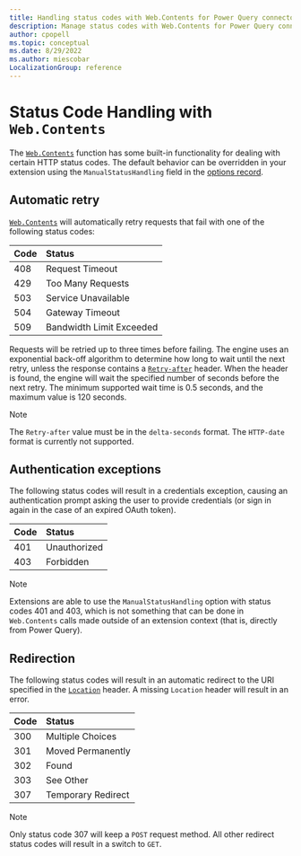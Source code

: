 ```yaml
---
title: Handling status codes with Web.Contents for Power Query connectors
description: Manage status codes with Web.Contents for Power Query connectors
author: cpopell
ms.topic: conceptual
ms.date: 8/29/2022
ms.author: miescobar
LocalizationGroup: reference
---
```


# Status Code Handling with `Web.Contents`

The [`Web.Contents`](/powerquery-m/web-contents) function has some built-in functionality for dealing with certain HTTP status codes. The default behavior can be overridden in your extension using the `ManualStatusHandling` field in the [options record](/powerquery-m/web-contents#__toc360793395).

## Automatic retry

[`Web.Contents`](/powerquery-m/web-contents) will automatically retry requests that fail with one of the following status codes:

| Code | Status                     |
|:-----|:---------------------------|
| 408  | Request Timeout            |
| 429  | Too Many Requests          |
| 503  | Service Unavailable        |
| 504  | Gateway Timeout            |
| 509  | Bandwidth Limit Exceeded   |

Requests will be retried up to three times before failing. The engine uses an exponential back-off algorithm to determine how long to wait until the next retry, unless the response contains a [`Retry-after`](https://www.w3.org/Protocols/rfc2616/rfc2616-sec14.html#sec14.37) header. When the header is found, the engine will wait the specified number of seconds before the next retry. The minimum supported wait time is 0.5 seconds, and the maximum value is 120 seconds.

>[!Note]
> The `Retry-after` value must be in the `delta-seconds` format. The `HTTP-date` format is currently not supported. 

## Authentication exceptions

The following status codes will result in a credentials exception, causing an authentication prompt asking the user to provide credentials (or sign in again in the case of an expired OAuth token).

| Code | Status         |
|:-----|:---------------|
| 401  | Unauthorized   |
| 403  | Forbidden      |

>[!Note]
> Extensions are able to use the `ManualStatusHandling` option with status codes 401 and 403, which is not something that can be done in `Web.Contents` calls made outside of an extension context (that is, directly from Power Query).

## Redirection

The following status codes will result in an automatic redirect to the URI specified in the [`Location`](https://www.w3.org/Protocols/rfc2616/rfc2616-sec14.html#sec14.30) header. A missing `Location` header will result in an error.

| Code | Status             |
|:-----|:-------------------|
| 300  | Multiple Choices   |
| 301  | Moved Permanently  |
| 302  | Found              |
| 303  | See Other          |
| 307  | Temporary Redirect |

>[!Note]
> Only status code 307 will keep a `POST` request method. All other redirect status codes will result in a switch to `GET`.
